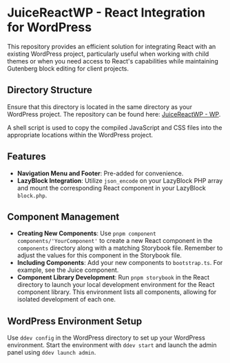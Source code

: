 # JuiceReactWP - React Integration for WordPress

This repository provides an efficient solution for integrating React with an existing WordPress project, particularly useful when working with child themes or when you need access to React's capabilities while maintaining Gutenberg block editing for client projects.

## Directory Structure

Ensure that this directory is located in the same directory as your WordPress project. The repository can be found here: [JuiceReactWP - WP](https://github.com/gosha1100/JuiceReactWP---WP).

A shell script is used to copy the compiled JavaScript and CSS files into the appropriate locations within the WordPress project.

## Features

- **Navigation Menu and Footer**: Pre-added for convenience.
- **LazyBlock Integration**: Utilize `json_encode` on your LazyBlock PHP array and mount the corresponding React component in your LazyBlock `block.php`.

## Component Management

- **Creating New Components**: Use `pnpm component components/'YourComponent'` to create a new React component in the `components` directory along with a matching Storybook file. Remember to adjust the values for this component in the Storybook file.
- **Including Components**: Add your new components to `bootstrap.ts`. For example, see the Juice component.
- **Component Library Development**: Run `pnpm storybook` in the React directory to launch your local development environment for the React component library. This environment lists all components, allowing for isolated development of each one.

## WordPress Environment Setup

Use `ddev config` in the WordPress directory to set up your WordPress environment. Start the environment with `ddev start` and launch the admin panel using `ddev launch admin`.
